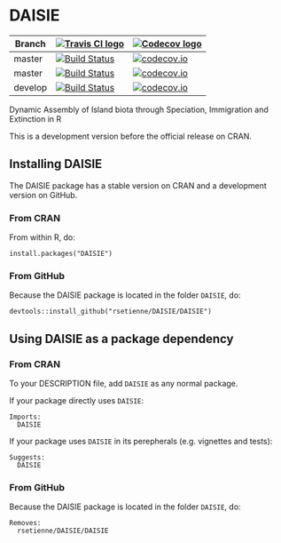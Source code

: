 # DAISIE

Branch|[![Travis CI logo](TravisCI.png)](https://travis-ci.org)|[![Codecov logo](Codecov.png)](https://www.codecov.io)
---|---|---
master|[![Build Status](https://travis-ci.org/rsetienne/DAISIE.svg?branch=master)](https://travis-ci.org/rsetienne/DAISIE) | [![codecov.io](https://codecov.io/github/rsetienne/DAISIE/coverage.svg?branch=master)](https://codecov.io/github/rsetienne/DAISIE?branch=master)
master|[![Build Status](https://travis-ci.org/richelbilderbeek/DAISIE.svg?branch=master)](https://travis-ci.org/richelbilderbeek/DAISIE) | [![codecov.io](https://codecov.io/github/richelbilderbeek/DAISIE/coverage.svg?branch=master)](https://codecov.io/github/richelbilderbeek/DAISIE?branch=master)
develop|[![Build Status](https://travis-ci.org/richelbilderbeek/DAISIE.svg?branch=develop)](https://travis-ci.org/richelbilderbeek/DAISIE) | [![codecov.io](https://codecov.io/github/richelbilderbeek/DAISIE/coverage.svg?branch=develop)](https://codecov.io/github/richelbilderbeek/DAISIE?branch=develop)

Dynamic Assembly of Island biota through Speciation, Immigration and Extinction in R

This is a development version before the official release on CRAN.

## Installing DAISIE

The DAISIE package has a stable version on CRAN and
a development version on GitHub.

### From CRAN

From within R, do:

```
install.packages("DAISIE")
```

### From GitHub

Because the DAISIE package is located in the folder `DAISIE`, do:

```
devtools::install_github("rsetienne/DAISIE/DAISIE")
```

## Using DAISIE as a package dependency

### From CRAN

To your DESCRIPTION file, add `DAISIE` as any normal package.

If your package directly uses `DAISIE`:

```
Imports:
  DAISIE
```

If your package uses `DAISIE` in its perepherals (e.g. vignettes and tests):

```
Suggests:
  DAISIE
```

### From GitHub

Because the DAISIE package is located in the folder `DAISIE`, do:

```
Removes:
  rsetienne/DAISIE/DAISIE
```
